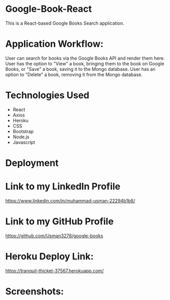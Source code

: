# Google-Book-React

This is a React-based Google Books Search application.

# Application Workflow:

User can search for books via the Google Books API and render them here.
User has the option to "View" a book, bringing them to the book on Google Books, or "Save" a book, saving it to the Mongo database.
User has an option to "Delete" a book, removing it from the Mongo database.

# Technologies Used

* React
* Axios
* Heroku
* CSS 
* Bootstrap 
* Node.js
* Javascript

# Deployment

# Link to my LinkedIn Profile
https://www.linkedin.com/in/muhammad-usman-22294b1b8/

# Link to my GitHub Profile
https://github.com/Usman3278/google-books

# Heroku Deploy Link: 
https://tranquil-thicket-37567.herokuapp.com/

# Screenshots:

